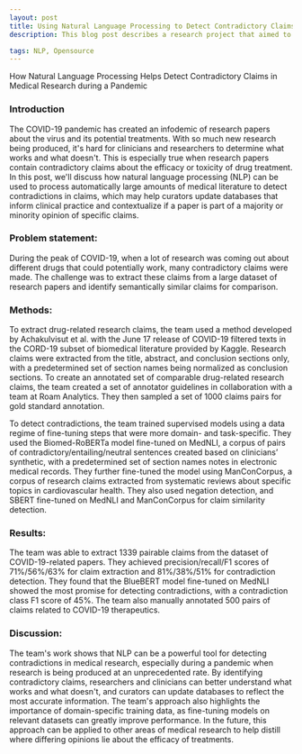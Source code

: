 ```yaml
---
layout: post
title: Using Natural Language Processing to Detect Contradictory Claims in COVID-19 Research
description: This blog post describes a research project that aimed to automatically process a massive body of COVID-19 literature to detect contradictions in research claims related to drug treatments using natural language processing (NLP) and machine learning. The post details the steps taken to extract relevant claims from the CORD-19 dataset, identify sentences that could be compared, create an annotated set of comparable drug-related research claims, and detect contradictions between pairs of papers. The post also discusses the models used and the results obtained, along with potential use cases for the research findings.

tags: NLP, Opensource
---
```


How Natural Language Processing Helps Detect Contradictory Claims in Medical Research during a Pandemic

### Introduction

The COVID-19 pandemic has created an infodemic of research papers about the virus and its potential treatments. With so much new research being produced, it's hard for clinicians and researchers to determine what works and what doesn't. This is especially true when research papers contain contradictory claims about the efficacy or toxicity of drug treatment. In this post, we'll discuss how natural language processing (NLP) can be used to process automatically large amounts of medical literature to detect contradictions in claims, which may help curators update databases that inform clinical practice and contextualize if a paper is part of a majority or minority opinion of specific claims.
<!-- add links to research on how we extracted the claims -->
<!-- add links to the repo we built -->
<!-- Add a link to CORD dataset -->
<!-- Add links to the analysis we did and some excerpts on what we uncovered -->
### Problem statement:

During the peak of COVID-19, when a lot of research was coming out about different drugs that could potentially work, many contradictory claims were made. The challenge was to extract these claims from a large dataset of research papers and identify semantically similar claims for comparison.

### Methods:

To extract drug-related research claims, the team used a method developed by Achakulvisut et al. with the June 17 release of COVID-19 filtered texts in the CORD-19 subset of biomedical literature provided by Kaggle. Research claims were extracted from the title, abstract, and conclusion sections only, with a predetermined set of section names being normalized as conclusion sections. To create an annotated set of comparable drug-related research claims, the team created a set of annotator guidelines in collaboration with a team at Roam Analytics. They then sampled a set of 1000 claims pairs for gold standard annotation.

To detect contradictions, the team trained supervised models using a data regime of fine-tuning steps that were more domain- and task-specific. They used the Biomed-RoBERTa model fine-tuned on MedNLI, a corpus of pairs of contradictory/entailing/neutral sentences created based on clinicians’ synthetic, with a predetermined set of section names notes in electronic medical records. They further fine-tuned the model using ManConCorpus, a corpus of research claims extracted from systematic reviews about specific topics in cardiovascular health. They also used negation detection, and SBERT fine-tuned on MedNLI and ManConCorpus for claim similarity detection.

### Results:

The team was able to extract 1339 pairable claims from the dataset of COVID-19-related papers. They achieved precision/recall/F1 scores of 71%/56%/63% for claim extraction and 81%/38%/51% for contradiction detection. They found that the BlueBERT model fine-tuned on MedNLI showed the most promise for detecting contradictions, with a contradiction class F1 score of 45%. The team also manually annotated 500 pairs of claims related to COVID-19 therapeutics.

### Discussion:
The team's work shows that NLP can be a powerful tool for detecting contradictions in medical research, especially during a pandemic when research is being produced at an unprecedented rate. By identifying contradictory claims, researchers and clinicians can better understand what works and what doesn't, and curators can update databases to reflect the most accurate information. The team's approach also highlights the importance of domain-specific training data, as fine-tuning models on relevant datasets can greatly improve performance. In the future, this approach can be applied to other areas of medical research to help distill where differing opinions lie about the efficacy of treatments.
